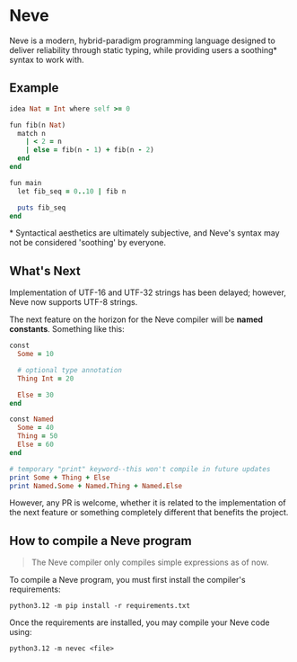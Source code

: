 # Neve

Neve is a modern, hybrid-paradigm programming language designed to deliver reliability through static typing, while providing users a soothing* syntax to work with.

## Example

```rb
idea Nat = Int where self >= 0

fun fib(n Nat)
  match n
    | < 2 = n
    | else = fib(n - 1) + fib(n - 2)
  end
end

fun main
  let fib_seq = 0..10 | fib n

  puts fib_seq
end
```

\* Syntactical aesthetics are ultimately subjective, and Neve's syntax may not be considered 'soothing' by everyone.

## What's Next

Implementation of UTF-16 and UTF-32 strings has been delayed; however, Neve now supports UTF-8 strings.

The next feature on the horizon for the Neve compiler will be **named constants**.
Something like this:

```rb
const
  Some = 10

  # optional type annotation
  Thing Int = 20

  Else = 30
end

const Named
  Some = 40
  Thing = 50
  Else = 60
end

# temporary "print" keyword--this won't compile in future updates
print Some + Thing + Else
print Named.Some + Named.Thing + Named.Else
```

However, any PR is welcome, whether it is related to the implementation of
the next feature or something completely different that benefits the project.

## How to compile a Neve program

> The Neve compiler only compiles simple expressions as of now.

To compile a Neve program, you must first install the compiler's requirements:

```
python3.12 -m pip install -r requirements.txt
```

Once the requirements are installed, you may compile your Neve code using:

```
python3.12 -m nevec <file>
```
